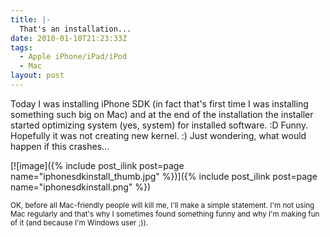 ```yaml
---
title: |-
  That's an installation...
date: 2010-01-10T21:23:33Z
tags:
  - Apple iPhone/iPad/iPod
  - Mac
layout: post
---
```

Today I was installing iPhone SDK (in fact that's first time I was installing something such big on Mac) and at the end of the installation the installer started optimizing system (yes, system) for installed software. :D Funny. Hopefully it was not creating new kernel. :) Just wondering, what would happen if this crashes...

[![image]({% include post_ilink post=page name="iphonesdkinstall_thumb.jpg" %})]({% include post_ilink post=page name="iphonesdkinstall.png" %})

<small>OK, before all Mac-friendly people will kill me, I'll make a simple statement. I'm not using Mac regularly and that's why I sometimes found something funny and why I'm making fun of it (and because I'm Windows user ;)).</small>